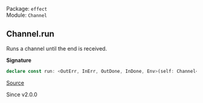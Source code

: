 Package: `effect`<br />
Module: `Channel`<br />

## Channel.run

Runs a channel until the end is received.

**Signature**

```ts
declare const run: <OutErr, InErr, OutDone, InDone, Env>(self: Channel<never, unknown, OutErr, InErr, OutDone, InDone, Env>) => Effect.Effect<OutDone, OutErr, Env>
```

[Source](https://github.com/Effect-TS/effect/tree/main/packages/effect/src/Channel.ts#L1929)

Since v2.0.0